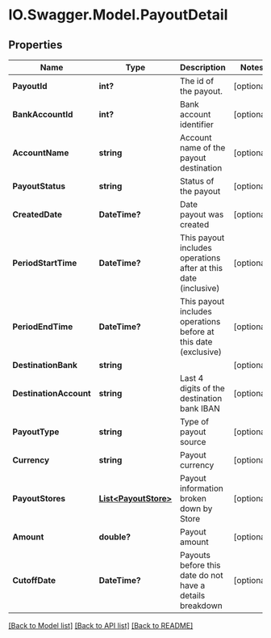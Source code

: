 # IO.Swagger.Model.PayoutDetail
## Properties

Name | Type | Description | Notes
------------ | ------------- | ------------- | -------------
**PayoutId** | **int?** | The id of the payout. | [optional] 
**BankAccountId** | **int?** | Bank account identifier | [optional] 
**AccountName** | **string** | Account name of the payout destination | [optional] 
**PayoutStatus** | **string** | Status of the payout | [optional] 
**CreatedDate** | **DateTime?** | Date payout was created | [optional] 
**PeriodStartTime** | **DateTime?** | This payout includes operations after at this date (inclusive) | [optional] 
**PeriodEndTime** | **DateTime?** | This payout includes operations before at this date (exclusive) | [optional] 
**DestinationBank** | **string** |  | [optional] 
**DestinationAccount** | **string** | Last 4 digits of the destination bank IBAN | [optional] 
**PayoutType** | **string** | Type of payout source | [optional] 
**Currency** | **string** | Payout currency | [optional] 
**PayoutStores** | [**List&lt;PayoutStore&gt;**](PayoutStore.md) | Payout information broken down by Store | [optional] 
**Amount** | **double?** | Payout amount | [optional] 
**CutoffDate** | **DateTime?** | Payouts before this date do not have a details breakdown | [optional] 

[[Back to Model list]](../README.md#documentation-for-models) [[Back to API list]](../README.md#documentation-for-api-endpoints) [[Back to README]](../README.md)

